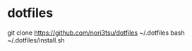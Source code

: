 dotfiles
========

git clone https://github.com/nori3tsu/dotfiles ~/.dotfiles
bash ~/.dotfiles/install.sh
